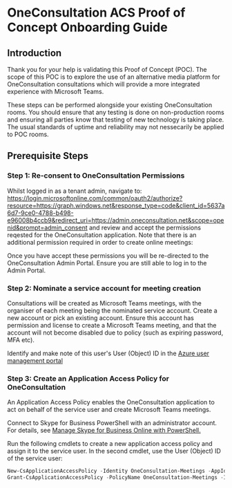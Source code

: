 # OneConsultation ACS Proof of Concept Onboarding Guide

## Introduction

Thank you for your help is validating this Proof of Concept (POC). The scope of this POC is to explore the use of an alternative media platform for OneConsultation consultations which will provide a more integrated experience with Microsoft Teams.

These steps can be performed alongside your existing OneConsultation rooms. You should ensure that any testing is done on non-production rooms and ensuring all parties know that testing of new technology is taking place. The usual standards of uptime and reliability may not nessecarily be applied to POC rooms.

## Prerequisite Steps

### Step 1: Re-consent to OneConsultation Permissions

Whilst logged in as a tenant admin, navigate to: https://login.microsoftonline.com/common/oauth2/authorize?resource=https://graph.windows.net&response_type=code&client_id=5637a6d7-9ce0-4788-b498-e96008b4ccb9&redirect_uri=https://admin.oneconsultation.net&scope=openid&prompt=admin_consent and review and accept the permissions reqested for the OneConsultation application. Note that there is an additional permission required in order to create online meetings:

Once you have accept these permissions you will be re-directed to the OneConsultation Admin Portal. Ensure you are still able to log in to the Admin Portal.

### Step 2: Nominate a service account for meeting creation

Consultations will be created as Microsoft Teams meetings, with the organiser of each meeting being the nominated service account. Create a new account or pick an existing account. Ensure this account has permission and license to create a Microsoft Teams meeting, and that the account will not become disabled due to policy (such as expiring password, MFA etc).

Identify and make note of this user's User (Object) ID in the [Azure user management portal](https://portal.azure.com/#blade/Microsoft_AAD_IAM/UsersManagementMenuBlade)

### Step 3: Create an Application Access Policy for OneConsultation

An Application Access Policy enables the OneConsultation application to act on behalf of the service user and create Microsoft Teams meetings.

Connect to Skype for Business PowerShell with an administrator account. For details, see [Manage Skype for Business Online with PowerShell.](https://docs.microsoft.com/en-us/microsoft-365/enterprise/manage-skype-for-business-online-with-microsoft-365-powershell)

Run the following cmdlets to create a new application access policy and assign it to the service user. In the second cmdlet, use the User (Object) ID of the service user:

```powershell
New-CsApplicationAccessPolicy -Identity OneConsultation-Meetings -AppIds "5637a6d7-9ce0-4788-b498-e96008b4ccb9" -Description "OneConsultation Meeting Creation Policy"
Grant-CsApplicationAccessPolicy -PolicyName OneConsultation-Meetings -Identity "SERVICE_USER_ID"
```

